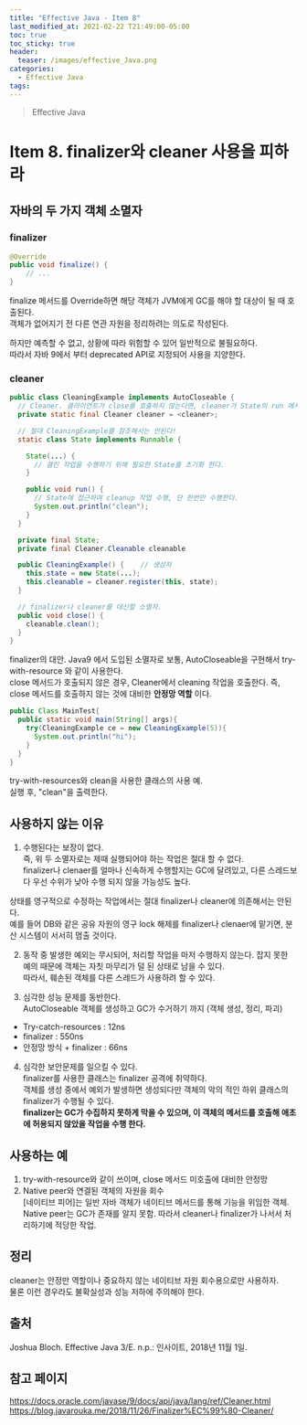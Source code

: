 ```yaml
---
title: "Effective Java - Item 8"
last_modified_at: 2021-02-22 T21:49:00-05:00
toc: true
toc_sticky: true
header:
  teaser: /images/effective_Java.png
categories: 
  - Effective Java
tags:
---
```


> Effective Java

Item 8. finalizer와 cleaner 사용을 피하라
=============
## 자바의 두 가지 객체 소멸자
### finalizer
```java
@Override
public void finalize() {
    // ...
}
```
finalize 메서드를 Override하면 해당 객체가 JVM에게 GC를 해야 할 대상이 될 때 호출된다.  
객체가 없어지기 전 다른 연관 자원을 정리하려는 의도로 작성된다.  

하지만 예측할 수 없고, 상황에 따라 위험할 수 있어 일반적으로 불필요하다.  
따라서 자바 9에서 부터 deprecated API로 지정되어 사용을 지양한다.  

### cleaner
```java
public class CleaningExample implements AutoCloseable {
  // Cleaner. 클라이언트가 close를 호출하지 않는다면, cleaner가 State의 run 메서드를 호출한다.
  private static final Cleaner cleaner = <cleaner>;

  // 절대 CleaningExample를 참조해서는 안된다!
  static class State implements Runnable {

    State(...) {
      // 클린 작업을 수행하기 위해 필요한 State를 초기화 한다.
    }

    public void run() {
      // State에 접근하여 cleanup 작업 수행, 단 한번만 수행한다.
      System.out.println("clean");
    }
  }

  private final State;
  private final Cleaner.Cleanable cleanable

  public CleaningExample() {    // 생성자
    this.state = new State(...);
    this.cleanable = cleaner.register(this, state);
  }

  // finalizer나 cleaner를 대신할 소멸자.  
  public void close() {
    cleanable.clean();
  }
}
```
finalizer의 대안.  Java9 에서 도입된 소멸자로 보통, AutoCloseable을 구현해서 try-with-resource 와 같이 사용한다.  
close 메서드가 호출되지 않은 경우, Cleaner에서 cleaning 작업을 호출한다. 즉, close 메서드를 호출하지 않는 것에 대비한 **안정망 역할** 이다.  

```java
public Class MainTest{
  public static void main(String[] args){
    try(CleaningExample ce = new CleaningExample(5)){
      System.out.println("hi");
    }
  }
}
```
try-with-resources와 clean을 사용한 클래스의 사용 예.  
실행 후, "clean"을 출력한다.

## 사용하지 않는 이유
1. 수행된다는 보장이 없다.  
즉, 위 두 소멸자로는 제때 실행되어야 하는 작업은 절대 할 수 없다.  
finalizer나 clenaer를 얼마나 신속하게 수행할지는 GC에 달려있고, 다른 스레드보다 우선 수위가 낮아 수행 되지 않을 가능성도 높다.  

상태를 영구적으로 수정하는 작업에서는 절대 finalizer나 cleaner에 의존해서는 안된다.  
예를 들어 DB와 같은 공유 자원의 영구 lock 해제를 finalizer나 clenaer에 맡기면, 분산 시스템이 서서히 멈출 것이다.  

2. 동작 중 발생한 예외는 무시되어, 처리할 작업을 마저 수행하지 않는다.
잡지 못한 예의 때문에 객체는 자칫 마무리가 덜 된 상태로 남을 수 있다.  
따라서, 훼손된 객체를 다른 스레드가 사용하려 할 수 있다.  

3. 심각한 성능 문제를 동반한다.  
AutoCloseable 객체를 생성하고 GC가 수거하기 까지 (객체 생성, 정리, 파괴)
* Try-catch-resources : 12ns
* finalizer : 550ns
* 안정망 방식 + finalizer : 66ns

4. 심각한 보안문제를 일으킬 수 있다.  
finalizer를 사용한 클래스는 finalizer 공격에 취약하다.  
객체를 생성 중에서 예외가 발생하면 생성되다만 객체의 악의 적인 하위 클래스의 finalizer가 수행될 수 있다.  
**finalizer는 GC가 수집하지 못하게 막을 수 있으며, 이 객체의 메서드를 호출해 애초에 허용되지 않았을 작업을 수행 한다.**  

## 사용하는 예
1. try-with-resource와 같이 쓰이며, close 메서드 미호출에 대비한 안정망
2. Native peer와 연결된 객체의 자원을 회수  
[네이티브 피어]는 일반 자바 객체가 네이티브 메서드를 통해 기능을 위임한 객체.  
Native peer는 GC가 존재를 알지 못함. 따라서 cleaner나 finalizer가 나서서 처리하기에 적당한 작업.  

## 정리
cleaner는 안정만 역할이나 중요하지 않는 네이티브 자원 회수용으로만 사용하자.  
물론 이런 경우라도 불확실성과 성능 저하에 주의해야 한다.  

## 출처
Joshua Bloch. Effective Java 3/E. n.p.: 인사이트, 2018년 11월 1일.  

## 참고 페이지
<https://docs.oracle.com/javase/9/docs/api/java/lang/ref/Cleaner.html>
<https://blog.javarouka.me/2018/11/26/Finalizer%EC%99%80-Cleaner/>